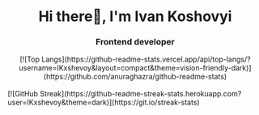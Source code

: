 <h1 align="center">
  Hi there👋, I'm Ivan Koshovyi
</h1>
<h3 align="center">
  Frontend developer
</h3>
<div align="center" width="100%">
  [![Top Langs](https://github-readme-stats.vercel.app/api/top-langs/?username=IKxshevoy&layout=compact&theme=vision-friendly-dark)](https://github.com/anuraghazra/github-readme-stats)
</div>
<br>
  [![GitHub Streak](https://github-readme-streak-stats.herokuapp.com?user=IKxshevoy&theme=dark)](https://git.io/streak-stats)

